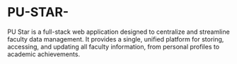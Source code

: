 # PU-STAR-
PU Star is a full-stack web application designed to centralize and streamline faculty data management. It provides a single, unified platform for storing, accessing, and updating all faculty information, from personal profiles to academic achievements.
